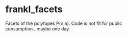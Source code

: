 # frankl_facets
Facets of the polytopes P(n,a).
Code is not fit for public consumption...maybe one day.
